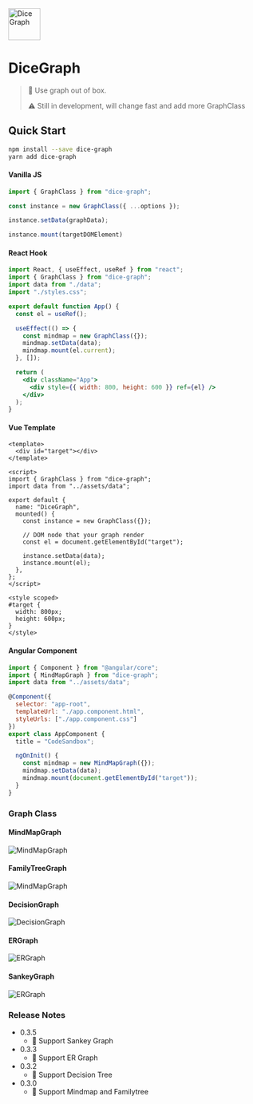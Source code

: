 <img src="./site/assets/DiceGraph.png" width="64px" height="64px" alt="Dice Graph"/>

# DiceGraph
> 👀 Use graph out of box.
> 
> ⚠️ Still in development, will change fast and add more GraphClass


## Quick Start

```bash
npm install --save dice-graph
yarn add dice-graph
```

#### Vanilla JS

```javascript
import { GraphClass } from "dice-graph";

const instance = new GraphClass({ ...options });

instance.setData(graphData);

instance.mount(targetDOMElement)

```

#### React Hook

```jsx
import React, { useEffect, useRef } from "react";
import { GraphClass } from "dice-graph";
import data from "./data";
import "./styles.css";

export default function App() {
  const el = useRef();

  useEffect(() => {
    const mindmap = new GraphClass({});
    mindmap.setData(data);
    mindmap.mount(el.current);
  }, []);

  return (
    <div className="App">
      <div style={{ width: 800, height: 600 }} ref={el} />
    </div>
  );
}
```

#### Vue Template
```vue
<template>
  <div id="target"></div>
</template>

<script>
import { GraphClass } from "dice-graph";
import data from "../assets/data";

export default {
  name: "DiceGraph",
  mounted() {
    const instance = new GraphClass({});

    // DOM node that your graph render
    const el = document.getElementById("target");

    instance.setData(data);
    instance.mount(el);
  },
};
</script>

<style scoped>
#target {
  width: 800px;
  height: 600px;
}
</style>
```

#### Angular Component
```javascript
import { Component } from "@angular/core";
import { MindMapGraph } from "dice-graph";
import data from "../assets/data";

@Component({
  selector: "app-root",
  templateUrl: "./app.component.html",
  styleUrls: ["./app.component.css"]
})
export class AppComponent {
  title = "CodeSandbox";

  ngOnInit() {
    const mindmap = new MindMapGraph({});
    mindmap.setData(data);
    mindmap.mount(document.getElementById("target"));
  }
}
```

### Graph Class

#### MindMapGraph

![MindMapGraph](./site/assets/mindMap.jpg)

#### FamilyTreeGraph

![MindMapGraph](./site/assets/familytree.jpg)

#### DecisionGraph

![DecisionGraph](./site/assets/DecisionGraph.jpg)

#### ERGraph

![ERGraph](./site/assets/ER.jpg)

#### SankeyGraph

![ERGraph](./site/assets/Sankey.jpg)

### Release Notes
- 0.3.5
  - 🎉 Support Sankey Graph
- 0.3.3
  - 🎉 Support ER Graph
- 0.3.2
  - 🎉 Support Decision Tree
- 0.3.0
  - 🎉 Support Mindmap and Familytree
